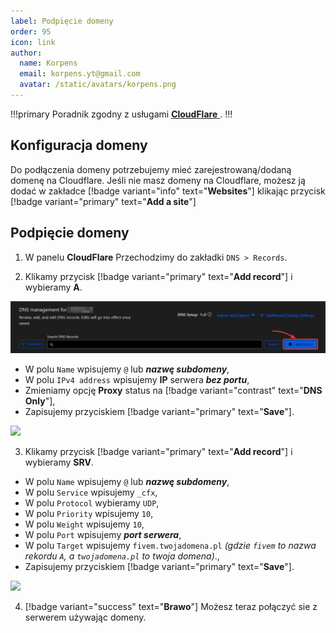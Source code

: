 ```yaml
---
label: Podpięcie domeny
order: 95
icon: link
author:
  name: Korpens
  email: korpens.yt@gmail.com
  avatar: /static/avatars/korpens.png
---
```

!!!primary
Poradnik zgodny z usługami <a href="https://dash.cloudflare.com/" target="_blank">**CloudFlare**
</a>.
!!!

## Konfiguracja domeny

Do podłączenia domeny potrzebujemy mieć zarejestrowaną/dodaną domenę na Cloudflare. Jeśli nie masz domeny na Cloudflare, możesz ją dodać w zakładce [!badge variant="info" text="**Websites**"] klikając przycisk [!badge variant="primary" text="**Add a site**"]

## Podpięcie domeny

1. W panelu **CloudFlare** Przechodzimy do zakładki `DNS > Records`.

2. Klikamy przycisk [!badge variant="primary" text="**Add record**"] i wybieramy **A**.


![](/static/fivem/cld1.png)


* W polu `Name` wpisujemy `@` lub ***nazwę subdomeny***,<br>
* W polu `IPv4 address` wpisujemy **IP** serwera ***bez portu***,<br>
* Zmieniamy opcję **Proxy** status na [!badge variant="contrast" text="**DNS Only**"],
* Zapisujemy przyciskiem [!badge variant="primary" text="**Save**"].


![](/static/fivem/cld2.png)


3. Klikamy przycisk [!badge variant="primary" text="**Add record**"] i wybieramy **SRV**.
* W polu `Name` wpisujemy `@` lub ***nazwę subdomeny***,<br>
* W polu `Service` wpisujemy `_cfx`,<br>
* W polu `Protocol` wybieramy `UDP`,<br>
* W polu `Priority` wpisujemy `10`,<br>
* W polu `Weight` wpisujemy `10`,<br>
* W polu `Port` wpisujemy ***port serwera***,<br>
* W polu `Target` wpisujemy `fivem.twojadomena.pl` *(gdzie `fivem` to nazwa rekordu `A`, a `twojadomena.pl` to twoja domena)*.,<br>
* Zapisujemy przyciskiem [!badge variant="primary" text="**Save**"].


![](/static/fivem/cld3.png)


4. [!badge variant="success" text="**Brawo**"] Możesz teraz połączyć sie z serwerem używając domeny.